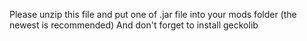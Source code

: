 Please unzip this file and put one of .jar file into your mods folder (the newest is recommended)
And don't forget to install geckolib
